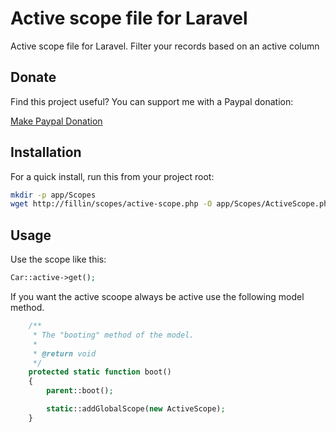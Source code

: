 # Active scope file for Laravel

Active scope file for Laravel. Filter your records based on an active column

## Donate

Find this project useful? You can support me with a Paypal donation:

[Make Paypal Donation](https://www.paypal.com/donate/?hosted_button_id=2XCS6R3CTC5BA)

## Installation

For a quick install, run this from your project root:
```bash
mkdir -p app/Scopes
wget http://fillin/scopes/active-scope.php -O app/Scopes/ActiveScope.php
```

## Usage

Use the scope like this:

```php
Car::active->get();
```

If you want the active scoope always be active use the following model method.

```php
    /**
     * The "booting" method of the model.
     *
     * @return void
     */
    protected static function boot()
    {
        parent::boot();

        static::addGlobalScope(new ActiveScope);
    }
```
